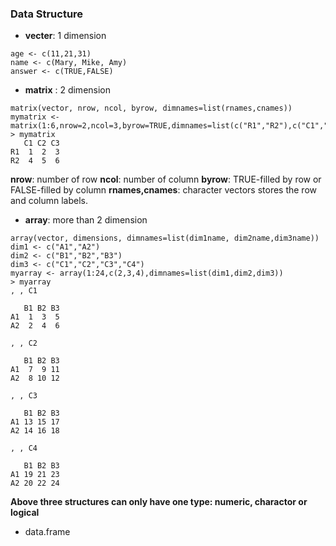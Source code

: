 <h3>Data Structure</h3>

* **vecter**: 1 dimension
```
age <- c(11,21,31)
name <- c(Mary, Mike, Amy)
answer <- c(TRUE,FALSE)
```
* **matrix** : 2 dimension
```
matrix(vector, nrow, ncol, byrow, dimnames=list(rnames,cnames))
mymatrix <- matrix(1:6,nrow=2,ncol=3,byrow=TRUE,dimnames=list(c("R1","R2"),c("C1","C2","C3")))
> mymatrix
   C1 C2 C3
R1  1  2  3
R2  4  5  6
```

**nrow**: number of row
**ncol**: number of column
**byrow**: TRUE-filled by row or FALSE-filled by column
**rnames,cnames**: character vectors stores the row and column labels.
* **array**: more than 2 dimension
```
array(vector, dimensions, dimnames=list(dim1name, dim2name,dim3name))
dim1 <- c("A1","A2")
dim2 <- c("B1","B2","B3")
dim3 <- c("C1","C2","C3","C4")
myarray <- array(1:24,c(2,3,4),dimnames=list(dim1,dim2,dim3))
> myarray
, , C1

   B1 B2 B3
A1  1  3  5
A2  2  4  6

, , C2

   B1 B2 B3
A1  7  9 11
A2  8 10 12

, , C3

   B1 B2 B3
A1 13 15 17
A2 14 16 18

, , C4

   B1 B2 B3
A1 19 21 23
A2 20 22 24
```

**Above three structures can only have one type: numeric, charactor or logical**
* data.frame 




 
